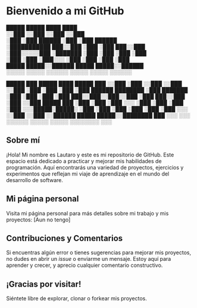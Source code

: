 # Bienvenido a mi GitHub
 █████   █████          ████  ████                         
░░███   ░░███          ░░███ ░░███                         
 ░███    ░███   ██████  ░███  ░███   ██████                
 ░███████████  ███░░███ ░███  ░███  ███░░███               
 ░███░░░░░███ ░███████  ░███  ░███ ░███ ░███               
 ░███    ░███ ░███░░░   ░███  ░███ ░███ ░███               
 █████   █████░░██████  █████ █████░░██████                
░░░░░   ░░░░░  ░░░░░░  ░░░░░ ░░░░░  ░░░░░░                 
                                                           
                                                           
                                                           
 █████   ███   █████                    ████      █████ ███
░░███   ░███  ░░███                    ░░███     ░░███ ░███
 ░███   ░███   ░███   ██████  ████████  ░███   ███████ ░███
 ░███   ░███   ░███  ███░░███░░███░░███ ░███  ███░░███ ░███
 ░░███  █████  ███  ░███ ░███ ░███ ░░░  ░███ ░███ ░███ ░███
  ░░░█████░█████░   ░███ ░███ ░███      ░███ ░███ ░███ ░░░ 
    ░░███ ░░███     ░░██████  █████     █████░░████████ ███
     ░░░   ░░░       ░░░░░░  ░░░░░     ░░░░░  ░░░░░░░░ ░░░ 

## Sobre mí

¡Hola! Mi nombre es Lautaro y este es mi repositorio de GitHub. Este espacio está dedicado a practicar 
y mejorar mis habilidades de programación. Aquí encontrarás una variedad de proyectos, 
ejercicios y experimentos que reflejan mi viaje de aprendizaje en el mundo del desarrollo de software.

## Mi página personal

Visita mi página personal para más detalles sobre mi trabajo y mis proyectos: [Aun no tengo]

## Contribuciones y Comentarios

Si encuentras algún error o tienes sugerencias para mejorar mis proyectos, no dudes en abrir un *issue* o enviarme un mensaje. Estoy aquí para aprender y crecer, y aprecio cualquier comentario constructivo.

## ¡Gracias por visitar!

Siéntete libre de explorar, clonar o forkear mis proyectos. 

